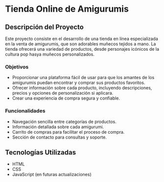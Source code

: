 # Tienda Online de Amigurumis

## Descripción del Proyecto

Este proyecto consiste en el desarrollo de una tienda en línea especializada en la venta de amigurumis, que son adorables muñecos tejidos a mano. La tienda ofrecerá una variedad de productos, desde personajes icónicos de la cultura pop hasya muñecos personalizados.

### Objetivos
- Proporcionar una plataforma fácil de usar para que los amantes de los amigurumis puedan encontrar y comprar sus productos favoritos.
- Ofrecer información sobre cada producto, incluyendo descripciones, precios y opciones de personalización si aplicara.
- Crear una experiencia de compra segura y confiable.

### Funcionalidades
- Navegación sencilla entre categorías de productos.
- Información detallada sobre cada amigurumi.
- Carrito de compras para facilitar el proceso de compra.
- Sección de contacto para consultas y soporte.

## Tecnologías Utilizadas
- HTML
- CSS
- JavaScript (en futuras actualizaciones)
